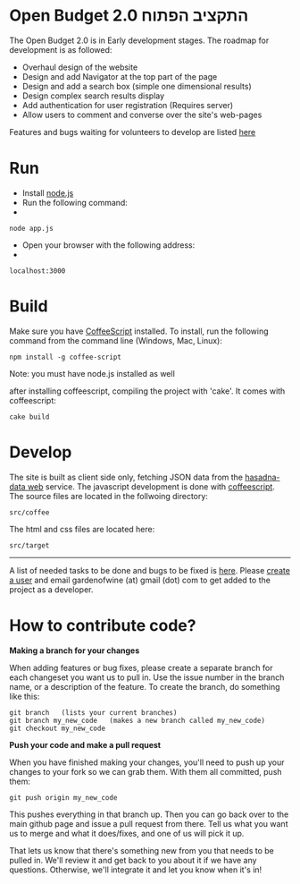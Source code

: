 Open Budget 2.0 התקציב הפתוח
===

The Open Budget 2.0 is in Early development stages. The roadmap for development is as followed:

- Overhaul design of the website
- Design and add Navigator at the top part of the page
- Design and add a search box (simple one dimensional results)
- Design complex search results display
- Add authentication for user registration (Requires server)
- Allow users to comment and converse over the site's web-pages

Features and bugs waiting for volunteers to develop are listed [here](https://track.nsa.co.il/projects/open-budget-2)

Run
===

- Install [node.js](http://nodejs.org/)
- Run the following command:
-

    node app.js

- Open your browser with the following address:
-

    localhost:3000


Build
===
Make sure you have [CoffeeScript](http://coffeescript.org/) installed. To install, run the following command from the command line (Windows, Mac, Linux):

    npm install -g coffee-script

Note: you must have node.js installed as well

after installing coffeescript, compiling the project with 'cake'. It comes with coffeescript:

    cake build

Develop
===

The site is built as client side only, fetching JSON data from the [hasadna-data web](https://github.com/akariv/hasadna-data) service.
The javascript development is done with [coffeescript](http://coffeescript.org).
The source files are located in the follwoing directory:

    src/coffee

The html and css files are located here:

    src/target

---

A list of needed tasks to be done and bugs to be fixed is [here](https://track.nsa.co.il/projects/open-budget-2/issues).
Please [create a user](https://track.nsa.co.il/account/register) and email gardenofwine (at) gmail (dot) com to get added to the project as a developer.

How to contribute code?
===
**Making a branch for your changes**

When adding features or bug fixes, please create a separate branch for each changeset you want us to pull in. Use the issue number in the branch name, or a description of the feature. To create the branch, do something like this:

	git branch   (lists your current branches)
	git branch my_new_code   (makes a new branch called my_new_code)
	git checkout my_new_code

**Push your code and make a pull request**

When you have finished making your changes, you'll need to push up your changes to your fork so we can grab them. With them all committed, push them:

	git push origin my_new_code

This pushes everything in that branch up. Then you can go back over to the main github page and issue a pull request from there.  Tell us what you want us to merge and what it does/fixes, and one of us will pick it up.

That lets us know that there's something new from you that needs to be pulled in. We'll review it and get back to you about it if we have any questions. Otherwise, we'll integrate it and let you know when it's in!
